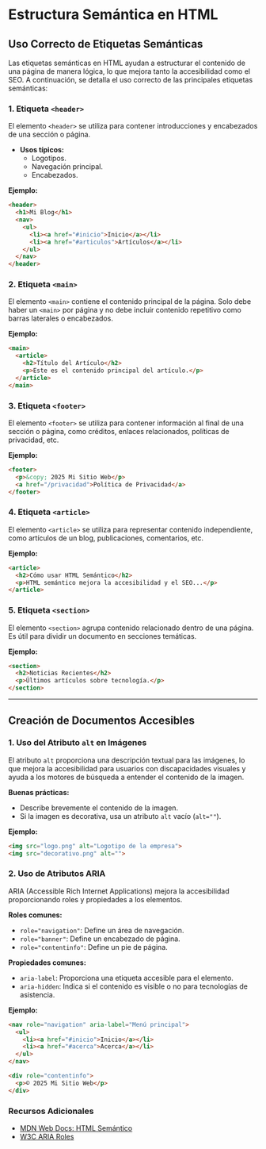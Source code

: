 # Estructura Semántica en HTML

## **Uso Correcto de Etiquetas Semánticas**

Las etiquetas semánticas en HTML ayudan a estructurar el contenido de una página de manera lógica, lo que mejora tanto la accesibilidad como el SEO. A continuación, se detalla el uso correcto de las principales etiquetas semánticas:

### **1. Etiqueta `<header>`**
El elemento `<header>` se utiliza para contener introducciones y encabezados de una sección o página.

- **Usos típicos:**
  - Logotipos.
  - Navegación principal.
  - Encabezados.

**Ejemplo:**
```html
<header>
  <h1>Mi Blog</h1>
  <nav>
    <ul>
      <li><a href="#inicio">Inicio</a></li>
      <li><a href="#articulos">Artículos</a></li>
    </ul>
  </nav>
</header>
```

### **2. Etiqueta `<main>`**
El elemento `<main>` contiene el contenido principal de la página. Solo debe haber un `<main>` por página y no debe incluir contenido repetitivo como barras laterales o encabezados.

**Ejemplo:**
```html
<main>
  <article>
    <h2>Título del Artículo</h2>
    <p>Este es el contenido principal del artículo.</p>
  </article>
</main>
```

### **3. Etiqueta `<footer>`**
El elemento `<footer>` se utiliza para contener información al final de una sección o página, como créditos, enlaces relacionados, políticas de privacidad, etc.

**Ejemplo:**
```html
<footer>
  <p>&copy; 2025 Mi Sitio Web</p>
  <a href="/privacidad">Política de Privacidad</a>
</footer>
```

### **4. Etiqueta `<article>`**
El elemento `<article>` se utiliza para representar contenido independiente, como artículos de un blog, publicaciones, comentarios, etc.

**Ejemplo:**
```html
<article>
  <h2>Cómo usar HTML Semántico</h2>
  <p>HTML semántico mejora la accesibilidad y el SEO...</p>
</article>
```

### **5. Etiqueta `<section>`**
El elemento `<section>` agrupa contenido relacionado dentro de una página. Es útil para dividir un documento en secciones temáticas.

**Ejemplo:**
```html
<section>
  <h2>Noticias Recientes</h2>
  <p>Últimos artículos sobre tecnología.</p>
</section>
```

---

## **Creación de Documentos Accesibles**

### **1. Uso del Atributo `alt` en Imágenes**
El atributo `alt` proporciona una descripción textual para las imágenes, lo que mejora la accesibilidad para usuarios con discapacidades visuales y ayuda a los motores de búsqueda a entender el contenido de la imagen.

**Buenas prácticas:**
- Describe brevemente el contenido de la imagen.
- Si la imagen es decorativa, usa un atributo `alt` vacío (`alt=""`).

**Ejemplo:**
```html
<img src="logo.png" alt="Logotipo de la empresa">
<img src="decorativo.png" alt="">
```

### **2. Uso de Atributos ARIA**
ARIA (Accessible Rich Internet Applications) mejora la accesibilidad proporcionando roles y propiedades a los elementos.

**Roles comunes:**
- `role="navigation"`: Define un área de navegación.
- `role="banner"`: Define un encabezado de página.
- `role="contentinfo"`: Define un pie de página.

**Propiedades comunes:**
- `aria-label`: Proporciona una etiqueta accesible para el elemento.
- `aria-hidden`: Indica si el contenido es visible o no para tecnologías de asistencia.

**Ejemplo:**
```html
<nav role="navigation" aria-label="Menú principal">
  <ul>
    <li><a href="#inicio">Inicio</a></li>
    <li><a href="#acerca">Acerca</a></li>
  </ul>
</nav>

<div role="contentinfo">
  <p>© 2025 Mi Sitio Web</p>
</div>
```

### **Recursos Adicionales**
- [MDN Web Docs: HTML Semántico](https://developer.mozilla.org/es/docs/Glossary/Sem%C3%A1ntica)
- [W3C ARIA Roles](https://www.w3.org/TR/wai-aria-1.1/#roles)

